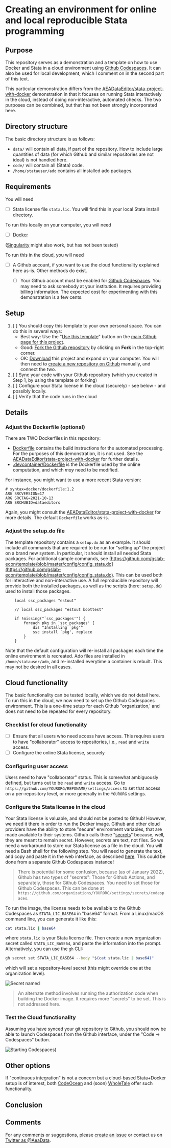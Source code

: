 # Creating an environment for online and local reproducible Stata programming

## Purpose

This repository serves as a demonstration and a template on how to use Docker and Stata in a cloud environment using [Github Codespaces](https://github.com/features/codespaces). It can also be used for local development, which I comment on in the second part of this text.

This particular demonstration differs from the [AEADataEditor/stata-project-with-docker](https://github.com/AEADataEditor/stata-project-with-docker) demonstration in that it focuses on running Stata interactively in the cloud, instead of doing non-interactive, automated checks. The two purposes can be combined, but that has not been strongly incorporated here.

## Directory structure

The basic directory structure is as follows:

- `data/` will contain all data, if part of the repository. How to include large quantities of data (for which Github and similar repositories are not ideal) is not handled here.
- `code/` will contain all (Stata) code. 
- `/home/statauser/ado` contains all installed ado packages. 

## Requirements

You will need 

- [ ] Stata license file `stata.lic`. You will find this in your local Stata install directory.

To run this locally on your computer, you will need

- [ ] [Docker](https://docs.docker.com/get-docker/) 

([Singularity](https://github.com/sylabs/singularity/releases) might also work, but has not been tested)

To run this in the cloud, you will need

- [ ] A Github account, if you want to use the cloud functionality explained here as-is. Other methods do exist.
   - [ ] Your Github account must be enabled for [Github Codespaces](https://github.com/features/codespaces). You may need to ask somebody at your institution. It requires providing billing information. The expected cost for experimenting with this demonstration is a few cents.


## Setup

1. [ ] You should copy this template to your own personal space. You can do this in several ways:
   - Best way: Use the "[Use this template](https://github.com/labordynamicsinstitute/stata-project-with-docker-online/generate)" button on the [main Github page for this project](https://github.com/labordynamicsinstitute/stata-project-with-docker-online/). 
   - Good: [Fork the Github repository](https://github.com/labordynamicsinstitute/stata-project-with-docker-online/fork) by clicking on **Fork** in the top-right corner.
   - OK: [Download](https://github.com/labordynamicsinstitute/stata-project-with-docker-online/archive/refs/heads/main.zip) this project and expand on your computer. You will then need to [create a new repository on Github](https://github.com/new) manually, and connect the two.
2. [ ] Sync your code with your Github repository (which you created in Step 1, by using the template or forking)
3. [ ] Configure your Stata license in the cloud (securely) - see below - and possibly locally.
4. [ ] Verify that the code runs in the cloud

## Details

### Adjust the Dockerfile (optional)

There are TWO Dockerfiles  in this repository:

- [Dockerfile](Dockerfile) contains the build instructions for the automated processing. For the purposes of this demonstration, it is not used. See the [AEADataEditor/stata-project-with-docker](https://github.com/AEADataEditor/stata-project-with-docker) for further details.
- [.devcontainer/Dockerfile](.devcontainer/Dockerfile) is the Dockerfile used by the online computation, and which *may* need to be modified. 

For instance, you might want to use a more recent Stata version:

```
# syntax=docker/dockerfile:1.2
ARG SRCVERSION=17
ARG SRCTAG=2021-10-13
ARG SRCHUBID=dataeditors
```

Again, you might consult the [AEADataEditor/stata-project-with-docker](https://github.com/AEADataEditor/stata-project-with-docker) for more details. The default `Dockerfile` works as-is.


### Adjust the setup.do file

The template repository contains a `setup.do` as an example. It should include all commands that are required to be run for "setting up" the project on a brand new system. In particular, it should install all needed Stata packages. For additional sample commands, see [https://github.com/gslab-econ/template/blob/master/config/config_stata.do](https://github.com/gslab-econ/template/blob/master/config/config_stata.do). This can be used both for interactive and non-interactive use. A full reproducible repository will provide both the installed packages, as well as the scripts (here: `setup.do`) used to install those packages.

```
    local ssc_packages "estout"

    // local ssc_packages "estout boottest"
    
    if !missing("`ssc_packages'") {
        foreach pkg in `ssc_packages' {
            dis "Installing `pkg'"
            ssc install `pkg', replace
        }
    }
```
Note that the default configuration will re-install all packages each time the online environment is recreated. Ado files are installed in `/home/statauser/ado`, and re-installed everytime a container is rebuilt. This may not be desired in all cases.

## Cloud functionality

The basic functionality can be tested locally, which we do not detail here. To run this in the cloud, we now need to set up the Github Codespaces environment. This is a one-time setup for each Github "organization,' and does not need to be repeated for every repository.

### Checklist for cloud functionality

- [ ] Ensure that all users who need access have access. This requires users to have "collaborator" access to repositories, i.e., `read` and `write` access. 
- [ ] Configure the online Stata license, securely

### Configuring user access

Users need to have "collaborator" status. This is somewhat ambiguously defined, but turns out to be `read` and `write` access. Go to  `https://github.com/YOURORG/REPONAME/settings/access` to set that access on a per-repository level, or more generally in the `YOURORG` settings.

### Configure the Stata license in the cloud

Your Stata license is valuable, and should not be posted to Github! However, we need it there in order to run the Docker image. Github and other cloud providers have the ability to store "secure" environment variables, that are made available to their systems. Github calls these "[secrets](https://docs.github.com/en/actions/security-guides/encrypted-secrets)" because, well, they are meant to remain secret. However, secrets are text, not files. So we need a workaround to store our Stata license as a file in the cloud. You will need a Bash shell for the following step. You will need to generate the text, and copy and paste it in the web interface, as described [here](https://docs.github.com/en/actions/security-guides/encrypted-secrets). This could be done from a separate Github Codespaces instance!

> There is potential for some confusion, because (as of January 2022), Github has two types of "secrets": Those for Github Actions, and separately, those for Github Codespaces. You need to set those for Github Codespaces. This can be done at `https://github.com/organizations/YOURORG/settings/secrets/codespaces`. 

To run the image,  the license needs to be available to the Github Codespaces as `STATA_LIC_BASE64` in "base64" format. From a Linux/macOS command line, you can generate it like this:
 
```bash
cat stata.lic | base64
```

where `stata.lic` is your Stata license file. Then create a new organization secret called `STATA_LIC_BASE64`, and paste the information into the prompt. Alternatively, you can use the `gh` CLI:

```bash
gh secret set STATA_LIC_BASE64 --body "$(cat stata.lic | base64)"
```

which will set a repository-level secret (this might override one at the organization level).

![Secret named](assets/codespace-secret-1.png)

> An alternate method involves running the authorization code when building the Docker image. It requires more "secrets" to be set. This is not addressed here.

### Test the Cloud functionality

Assuming you have synced your git repository to Github, you should now be able to launch Codespaces from the Github interface, under the "Code -> Codespaces" button.

![Starting Codespaces](assets/start-codespaces-1.png))

## Other options

If "continuous integration" is not a concern but a cloud-based Stata+Docker setup is of interest, both [CodeOcean](https://codeocean.com) and (soon) [WholeTale](https://wholetale.org) offer such functionality.

## Conclusion



## Comments

For any comments or suggestions, please [create an issue](https://github.com/labordynamicsinstitute/stata-project-with-docker-online/issues/new/choose) or contact us on [Twitter as @AeaData](https://twitter.com/AeaData).